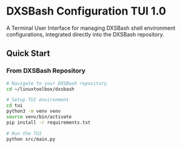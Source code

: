 # DXSBash Configuration TUI 1.0

A Terminal User Interface for managing DXSBash shell environment configurations, integrated directly into the DXSBash repository.

## Quick Start

### From DXSBash Repository

```bash
# Navigate to your DXSBash repository
cd ~/linuxtoolbox/dxsbash

# Setup TUI environment  
cd tui
python3 -m venv venv
source venv/bin/activate
pip install -r requirements.txt

# Run the TUI
python src/main.py